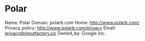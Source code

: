 
# Polar

Name: Polar
Domain: polarb.com
Home: http://www.polarb.com/
Privacy_policy: http://www.polarb.com/privacy
Email: privacy@inputfactory.co
Owned_by: Google Inc.
